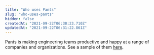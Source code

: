 ```yaml
---
title: "Who uses Pants"
slug: "who-uses-pants"
hidden: false
createdAt: "2021-09-22T06:30:23.710Z"
updatedAt: "2021-09-22T06:31:22.861Z"
---
```

Pants is making engineering teams productive and happy at a range of companies and organizations. See a sample of them [here](page:who-uses-pants).